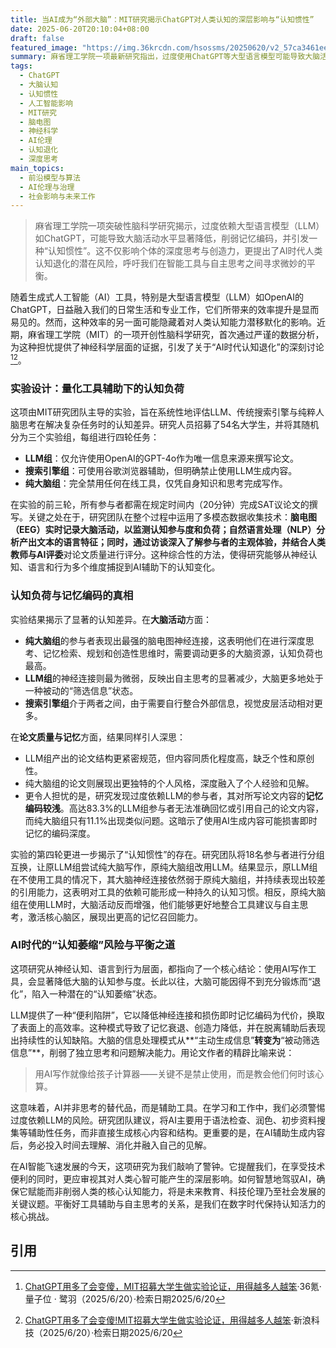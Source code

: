 ```yaml
---
title: 当AI成为“外部大脑”：MIT研究揭示ChatGPT对人类认知的深层影响与“认知惯性”
date: 2025-06-20T20:10:04+08:00
draft: false
featured_image: "https://img.36krcdn.com/hsossms/20250620/v2_57ca3461ee9449178a8d5be94244015d@46958_oswg66239oswg1080oswg608_img_000?x-oss-process=image/format,jpg/interlace,1"
summary: 麻省理工学院一项最新研究指出，过度使用ChatGPT等大型语言模型可能导致大脑活动水平下降，削弱记忆并引发“认知惯性”。这项结合脑电图与自然语言处理的实验发现，长期依赖AI会使大脑从主动生成信息转变为被动筛选信息，影响深度思考和创造力，提示人类需警惕AI对认知能力的潜在负面影响，并在工具使用与自主思考间寻求平衡。
tags: 
  - ChatGPT
  - 大脑认知
  - 认知惯性
  - 人工智能影响
  - MIT研究
  - 脑电图
  - 神经科学
  - AI伦理
  - 认知退化
  - 深度思考
main_topics: 
  - 前沿模型与算法
  - AI伦理与治理
  - 社会影响与未来工作
---
```


> 麻省理工学院一项突破性脑科学研究揭示，过度依赖大型语言模型（LLM）如ChatGPT，可能导致大脑活动水平显著降低，削弱记忆编码，并引发一种“认知惯性”。这不仅影响个体的深度思考与创造力，更提出了AI时代人类认知退化的潜在风险，呼吁我们在智能工具与自主思考之间寻求微妙的平衡。

随着生成式人工智能（AI）工具，特别是大型语言模型（LLM）如OpenAI的ChatGPT，日益融入我们的日常生活和专业工作，它们所带来的效率提升是显而易见的。然而，这种效率的另一面可能隐藏着对人类认知能力潜移默化的影响。近期，麻省理工学院（MIT）的一项开创性脑科学研究，首次通过严谨的数据分析，为这种担忧提供了神经科学层面的证据，引发了关于“AI时代认知退化”的深刻讨论[^1][^2]。

### 实验设计：量化工具辅助下的认知负荷

这项由MIT研究团队主导的实验，旨在系统性地评估LLM、传统搜索引擎与纯粹人脑思考在解决复杂任务时的认知差异。研究人员招募了54名大学生，并将其随机分为三个实验组，每组进行四轮任务：

*   **LLM组**：仅允许使用OpenAI的GPT-4o作为唯一信息来源来撰写论文。
*   **搜索引擎组**：可使用谷歌浏览器辅助，但明确禁止使用LLM生成内容。
*   **纯大脑组**：完全禁用任何在线工具，仅凭自身知识和思考完成写作。

在实验的前三轮，所有参与者都需在规定时间内（20分钟）完成SAT议论文的撰写。关键之处在于，研究团队在整个过程中运用了多模态数据收集技术：**脑电图（EEG）**实时记录大脑活动，以监测认知参与度和负荷；**自然语言处理（NLP）**分析产出文本的语言特征；同时，通过**访谈**深入了解参与者的主观体验，并结合**人类教师与AI评委**对论文质量进行评分。这种综合性的方法，使得研究能够从神经认知、语言和行为多个维度捕捉到AI辅助下的认知变化。

### 认知负荷与记忆编码的真相

实验结果揭示了显著的认知差异。在**大脑活动**方面：

*   **纯大脑组**的参与者表现出最强的脑电图神经连接，这表明他们在进行深度思考、记忆检索、规划和创造性思维时，需要调动更多的大脑资源，认知负荷也最高。
*   **LLM组**的神经连接则最为微弱，反映出自主思考的显著减少，大脑更多地处于一种被动的“筛选信息”状态。
*   **搜索引擎组**介于两者之间，由于需要自行整合外部信息，视觉皮层活动相对更多。

在**论文质量与记忆**方面，结果同样引人深思：

*   LLM组产出的论文结构更紧密规范，但内容同质化程度高，缺乏个性和原创性。
*   纯大脑组的论文则展现出更独特的个人风格，深度融入了个人经验和见解。
*   更令人担忧的是，研究发现过度依赖LLM的参与者，其对所写论文内容的**记忆编码较浅**。高达83.3%的LLM组参与者无法准确回忆或引用自己的论文内容，而纯大脑组只有11.1%出现类似问题。这暗示了使用AI生成内容可能损害即时记忆的编码深度。

实验的第四轮更进一步揭示了“认知惯性”的存在。研究团队将18名参与者进行分组互换，让原LLM组尝试纯大脑写作，原纯大脑组改用LLM。结果显示，原LLM组在不使用工具的情况下，其大脑神经连接依然弱于原纯大脑组，并持续表现出较差的引用能力，这表明对工具的依赖可能形成一种持久的认知习惯。相反，原纯大脑组在使用LLM时，大脑活动反而增强，他们能够更好地整合工具建议与自主思考，激活核心脑区，展现出更高的记忆召回能力。

### AI时代的“认知萎缩”风险与平衡之道

这项研究从神经认知、语言到行为层面，都指向了一个核心结论：使用AI写作工具，会显著降低大脑的认知参与度。长此以往，大脑可能因得不到充分锻炼而“退化”，陷入一种潜在的“认知萎缩”状态。

LLM提供了一种“便利陷阱”，它以降低神经连接和损伤即时记忆编码为代价，换取了表面上的高效率。这种模式导致了记忆衰退、创造力降低，并在脱离辅助后表现出持续性的认知缺陷。大脑的信息处理模式从**“主动生成信息”**转变为**“被动筛选信息”**，削弱了独立思考和问题解决能力。用论文作者的精辟比喻来说：

> 用AI写作就像给孩子计算器——关键不是禁止使用，而是教会他们何时该心算。

这意味着，AI并非思考的替代品，而是辅助工具。在学习和工作中，我们必须警惕过度依赖LLM的风险。研究团队建议，将AI主要用于语法检查、润色、初步资料搜集等辅助性任务，而非直接生成核心内容和结构。更重要的是，在AI辅助生成内容后，务必投入时间去理解、消化并融入自己的见解。

在AI智能飞速发展的今天，这项研究为我们敲响了警钟。它提醒我们，在享受技术便利的同时，更应审视其对人类心智可能产生的深层影响。如何智慧地驾驭AI，确保它赋能而非削弱人类的核心认知能力，将是未来教育、科技伦理乃至社会发展的关键议题。平衡好工具辅助与自主思考的关系，是我们在数字时代保持认知活力的核心挑战。

## 引用

[^1]: [ChatGPT用多了会变傻，MIT招募大学生做实验论证，用得越多人越笨](https://www.36kr.com/p/3344696933745284)·36氪·量子位 · 鹭羽（2025/6/20）·检索日期2025/6/20
[^2]: [ChatGPT用多了会变傻!MIT招募大学生做实验论证，用得越多人越笨](https://finance.sina.com.cn/tech/csj/2025-06-20/doc-infatmae6200279.shtml)·新浪科技（2025/6/20）·检索日期2025/6/20
[^3]: [ChatGPT for Cognitive Atrophy: A Neuroscience Study of LLM Use on Brain Activity and Memory](https://arxiv.org/abs/2506.08872)·arXiv（2025/6/20）·检索日期2025/6/20
